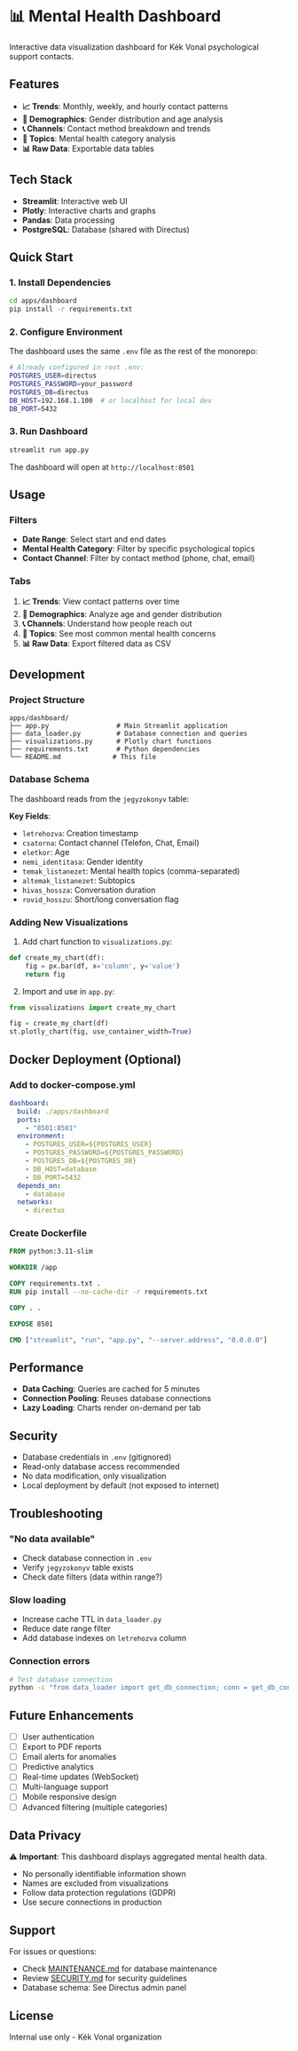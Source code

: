 # 📊 Mental Health Dashboard

Interactive data visualization dashboard for Kék Vonal psychological support contacts.

## Features

- **📈 Trends**: Monthly, weekly, and hourly contact patterns
- **👥 Demographics**: Gender distribution and age analysis
- **📞 Channels**: Contact method breakdown and trends
- **🧠 Topics**: Mental health category analysis
- **📊 Raw Data**: Exportable data tables

## Tech Stack

- **Streamlit**: Interactive web UI
- **Plotly**: Interactive charts and graphs
- **Pandas**: Data processing
- **PostgreSQL**: Database (shared with Directus)

## Quick Start

### 1. Install Dependencies

```bash
cd apps/dashboard
pip install -r requirements.txt
```

### 2. Configure Environment

The dashboard uses the same `.env` file as the rest of the monorepo:

```bash
# Already configured in root .env:
POSTGRES_USER=directus
POSTGRES_PASSWORD=your_password
POSTGRES_DB=directus
DB_HOST=192.168.1.100  # or localhost for local dev
DB_PORT=5432
```

### 3. Run Dashboard

```bash
streamlit run app.py
```

The dashboard will open at `http://localhost:8501`

## Usage

### Filters

- **Date Range**: Select start and end dates
- **Mental Health Category**: Filter by specific psychological topics
- **Contact Channel**: Filter by contact method (phone, chat, email)

### Tabs

1. **📈 Trends**: View contact patterns over time
2. **👥 Demographics**: Analyze age and gender distribution
3. **📞 Channels**: Understand how people reach out
4. **🧠 Topics**: See most common mental health concerns
5. **📊 Raw Data**: Export filtered data as CSV

## Development

### Project Structure

```
apps/dashboard/
├── app.py                 # Main Streamlit application
├── data_loader.py         # Database connection and queries
├── visualizations.py      # Plotly chart functions
├── requirements.txt       # Python dependencies
└── README.md             # This file
```

### Database Schema

The dashboard reads from the `jegyzokonyv` table:

**Key Fields**:
- `letrehozva`: Creation timestamp
- `csatorna`: Contact channel (Telefon, Chat, Email)
- `eletkor`: Age
- `nemi_identitasa`: Gender identity
- `temak_listanezet`: Mental health topics (comma-separated)
- `altemak_listanezet`: Subtopics
- `hivas_hossza`: Conversation duration
- `rovid_hosszu`: Short/long conversation flag

### Adding New Visualizations

1. Add chart function to `visualizations.py`:
```python
def create_my_chart(df):
    fig = px.bar(df, x='column', y='value')
    return fig
```

2. Import and use in `app.py`:
```python
from visualizations import create_my_chart

fig = create_my_chart(df)
st.plotly_chart(fig, use_container_width=True)
```

## Docker Deployment (Optional)

### Add to docker-compose.yml

```yaml
dashboard:
  build: ./apps/dashboard
  ports:
    - "8501:8501"
  environment:
    - POSTGRES_USER=${POSTGRES_USER}
    - POSTGRES_PASSWORD=${POSTGRES_PASSWORD}
    - POSTGRES_DB=${POSTGRES_DB}
    - DB_HOST=database
    - DB_PORT=5432
  depends_on:
    - database
  networks:
    - directus
```

### Create Dockerfile

```dockerfile
FROM python:3.11-slim

WORKDIR /app

COPY requirements.txt .
RUN pip install --no-cache-dir -r requirements.txt

COPY . .

EXPOSE 8501

CMD ["streamlit", "run", "app.py", "--server.address", "0.0.0.0"]
```

## Performance

- **Data Caching**: Queries are cached for 5 minutes
- **Connection Pooling**: Reuses database connections
- **Lazy Loading**: Charts render on-demand per tab

## Security

- Database credentials in `.env` (gitignored)
- Read-only database access recommended
- No data modification, only visualization
- Local deployment by default (not exposed to internet)

## Troubleshooting

### "No data available"
- Check database connection in `.env`
- Verify `jegyzokonyv` table exists
- Check date filters (data within range?)

### Slow loading
- Increase cache TTL in `data_loader.py`
- Reduce date range filter
- Add database indexes on `letrehozva` column

### Connection errors
```bash
# Test database connection
python -c "from data_loader import get_db_connection; conn = get_db_connection(); print('✅ Connected')"
```

## Future Enhancements

- [ ] User authentication
- [ ] Export to PDF reports
- [ ] Email alerts for anomalies
- [ ] Predictive analytics
- [ ] Real-time updates (WebSocket)
- [ ] Multi-language support
- [ ] Mobile responsive design
- [ ] Advanced filtering (multiple categories)

## Data Privacy

⚠️ **Important**: This dashboard displays aggregated mental health data.
- No personally identifiable information shown
- Names are excluded from visualizations
- Follow data protection regulations (GDPR)
- Use secure connections in production

## Support

For issues or questions:
- Check [MAINTENANCE.md](../../docs/MAINTENANCE.md) for database maintenance
- Review [SECURITY.md](../../docs/SECURITY.md) for security guidelines
- Database schema: See Directus admin panel

## License

Internal use only - Kék Vonal organization


